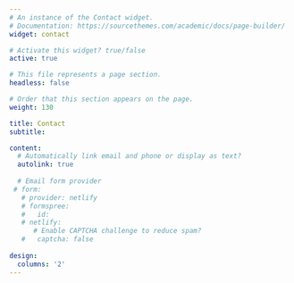 ```yaml
---
# An instance of the Contact widget.
# Documentation: https://sourcethemes.com/academic/docs/page-builder/
widget: contact

# Activate this widget? true/false
active: true

# This file represents a page section.
headless: false

# Order that this section appears on the page.
weight: 130

title: Contact
subtitle:

content:
  # Automatically link email and phone or display as text?
  autolink: true
  
  # Email form provider
 # form:
   # provider: netlify
   # formspree:
   #   id:
   # netlify:
      # Enable CAPTCHA challenge to reduce spam?
   #   captcha: false
  
design:
  columns: '2'
---
```

